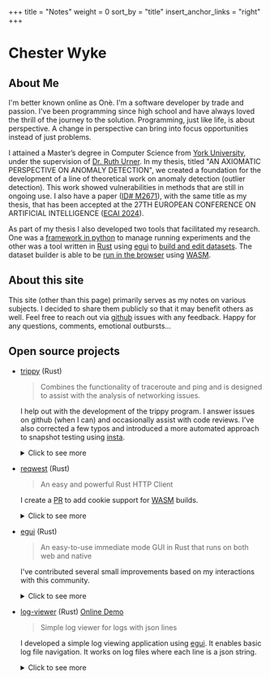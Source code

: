 +++
title = "Notes"
weight = 0
sort_by = "title"
insert_anchor_links = "right"
+++

# Chester Wyke

## About Me

I'm better known online as Onè.
I'm a software developer by trade and passion.
I've been programming since high school and have always loved the thrill of the journey to the solution.
Programming, just like life, is about perspective.
A change in perspective can bring into focus opportunities instead of just problems.

I attained a Master’s degree in Computer Science from [York University](https://www.yorku.ca/), under the supervision of [Dr. Ruth Urner](https://www.eecs.yorku.ca/~uruth/).
In my thesis, titled "AN AXIOMATIC PERSPECTIVE ON ANOMALY DETECTION", we created a foundation for the development of a line of theoretical work on anomaly detection (outlier detection).
This work showed vulnerabilities in methods that are still in ongoing use.
I also have a paper ([ID# M2671](https://www.ecai2024.eu/programme/accepted-papers)), with the same title as my thesis, that has been accepted at the 27TH EUROPEAN CONFERENCE ON ARTIFICIAL INTELLIGENCE ([ECAI 2024](https://www.ecai2024.eu/)).

As part of my thesis I also developed two tools that facilitated my research.
One was a [framework in python](https://github.com/uruth-lab/experiment_framework) to manage running experiments and the other was a tool written in [Rust](https://www.rust-lang.org/) using [egui][egui] to [build and edit datasets](https://github.com/uruth-lab/dbv/).
The dataset builder is able to be [run in the browser](https://uruth-lab.github.io/dbv/) using [WASM][wasm].

## About this site

This site (other than this page) primarily serves as my notes on various subjects.
I decided to share them publicly so that it may benefit others as well.
Feel free to reach out via [github](https://github.com/c-git/c-git.github.io/) issues with any feedback.
Happy for any questions, comments, emotional outbursts...

## Open source projects

- [trippy](https://github.com/fujiapple852/trippy) (Rust)

  > Combines the functionality of traceroute and ping and is designed to assist with the analysis of networking issues.

  I help out with the development of the trippy program.
  I answer issues on github (when I can) and occasionally assist with code reviews.
  I've also corrected a few typos and introduced a more automated approach to snapshot testing using [insta](https://github.com/mitsuhiko/insta).
  <details>
    <summary>Click to see more</summary>
    I was originally interested in trippy when I was looking for a way to do "ping" from rust.
    I was building a network monitoring tool to provide alerts when devices became unreachable.
    Trippy wasn't yet a good fit for this use case but the maintainer was open to working with me on what I needed and thus I got involved with the project.
    Trippy is now at a point where it is ready to support my use case.
    However while waiting I developed a [temporary solution](https://github.com/rust-practice/conn_mon) based on the ping program that ships with debian.
    Once time permits I will rebuild on top of trippy and incorporate what I learned from the temporary solution.
    Even though I've not used trippy yet for my original use case, I am actively involved with the project.
  </details>

- [reqwest](https://github.com/seanmonstar/reqwest) (Rust)

  > An easy and powerful Rust HTTP Client

  I create a [PR](https://github.com/seanmonstar/reqwest/pull/2360) to add cookie support for [WASM][wasm] builds.

  <details>
    <summary>Click to see more</summary>
    I needed to use reqwest in a [WASM][wasm] context (inside of the browser) for a project I was working on.
    However, reqwest currently does not support cookies when compiled for [WASM][wasm].
    After experimenting with a workaround that resulted in success, I decided to try to implement the functionality directly into reqwest.
    I was fortunate that others had already tried before me and cleared the road blocks.
    Hence I met no resistance and was able to create the [PR](https://github.com/seanmonstar/reqwest/pull/2360) to add cookie support for [WASM][wasm] builds.
  </details>

- [egui][egui] (Rust)

  > An easy-to-use immediate mode GUI in Rust that runs on both web and native

  I've contributed several small improvements based on my interactions with this community.

  <details>
    <summary>Click to see more</summary>
    I've really enjoyed using [egui][egui].
    This crate was my introduction to immediate mode GUI development.
    I've found that using immediate mode for [PoC](https://en.wikipedia.org/wiki/Proof_of_concept) helps me focus on functionality instead of ascetics.
    [IMHO](https://www.merriam-webster.com/dictionary/IMHO) they end up looking reasonable anyway ([example](https://uruth-lab.github.io/dbv/)).
    I am using it for multiple of my ongoing projects.
    I've contributed:
    - a few typo fixes
    - ensured [all examples](https://github.com/emilk/egui/pull/3770) on the [demo website](https://www.egui.rs/) include links to the source code
    - updated the template to make it easy for new users to [set the icon](https://github.com/emilk/eframe_template/pull/122) for an application
    - and created an alternate [example of how to load files](https://github.com/c-git/egui_file_picker_poll_promise) using the [poll-promise](https://github.com/EmbarkStudios/poll-promise) crate, which is closer to code I would want to use in an actual project.
  </details>

- [log-viewer](https://github.com/c-git/log-viewer) (Rust) [Online Demo](http://dev.chester.wykies.com/log-viewer/)

  > Simple log viewer for logs with json lines

  I developed a simple log viewing application using [egui][egui].
  It enables basic log file navigation.
  It works on log files where each line is a json string.
  <details>
    <summary>Click to see more</summary>
    This project servers as an example for many things that I've learned to do in [egui][egui].
    - It demonstrates how to "preserve empty space".
      By default [egui][egui] will shrink controls to the size of the content that they contain but I wanted the height of the bottom panel to stay the same size even when it had less content.
      That was accomplished using [a function](https://github.com/c-git/log-viewer/blob/3a2e82a65550dfd349b965fd36ffa7f74b129541/src/app.rs#L805) that allocates the rest of the space so that the control does not shrink.
      If using this example, take note of the `if` that comes before calling the function.
      Without the `if` the size of the control will grow instead of staying the same. (See exert of code below)
      ```rust
      if ui.available_height() > 0.0 {
          ui.allocate_space(ui.available_size());
      }
      ```
    - It also demonstrates the use of hotkeys in [egui][egui] applications, both how to only enable the hotkey when the corresponding [button is active](https://github.com/c-git/log-viewer/blob/3a2e82a65550dfd349b965fd36ffa7f74b129541/src/app.rs#L829) and global hotkeys that are [always active](https://github.com/c-git/log-viewer/blob/3a2e82a65550dfd349b965fd36ffa7f74b129541/src/app.rs#L480).
  - A list of the crates I've published to crates.io can be found [here](https://crates.io/users/c-git?sort=downloads)

</details>

[wasm]: https://webassembly.org/
[egui]: https://github.com/emilk/egui
